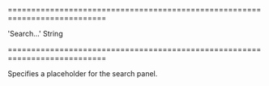 ===========================================================================
<!--default-->'Search...'<!--/default-->
<!--type-->String<!--/type-->
===========================================================================

<!--shortDescription-->
Specifies a placeholder for the search panel.
<!--/shortDescription-->

<!--fullDescription-->

<!--/fullDescription-->